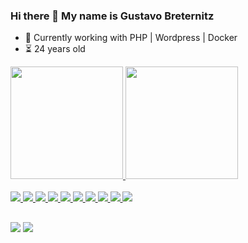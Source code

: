 ### Hi there 👋 My name is Gustavo Breternitz

- 🔭 Currently working with PHP | Wordpress | Docker 
- ⏳ 24 years old

<div>
  <a href="https://github.com/GustavoBreternitz">
  <img loading="lazy" height="180em" src="https://github-readme-stats.vercel.app/api/top-langs/?username=GustavoBreternitz&layout=compact&langs_count=7&theme=dracula"/>
  <img loading="lazy" height="180em" src="https://github-readme-stats.vercel.app/api?username=GustavoBreternitz&show_icons=true&theme=dracula&include_all_commits=true&count_private=true"/>
</div>

<div style="display: inline_block"><br>
  <img src="https://cdn.jsdelivr.net/gh/devicons/devicon/icons/php/php-original.svg" />
  <img src="https://cdn.jsdelivr.net/gh/devicons/devicon/icons/wordpress/wordpress-plain.svg" />
  <img src="https://cdn.jsdelivr.net/gh/devicons/devicon/icons/javascript/javascript-original.svg" />
  <img src="https://cdn.jsdelivr.net/gh/devicons/devicon/icons/git/git-original.svg" />
  <img src="https://cdn.jsdelivr.net/gh/devicons/devicon/icons/laravel/laravel-plain-wordmark.svg" />
  <img src="https://cdn.jsdelivr.net/gh/devicons/devicon/icons/docker/docker-original-wordmark.svg" />
  <img src="https://cdn.jsdelivr.net/gh/devicons/devicon/icons/linux/linux-original.svg" />
  <img src="https://cdn.jsdelivr.net/gh/devicons/devicon/icons/apache/apache-line-wordmark.svg" />
  <img src="https://cdn.jsdelivr.net/gh/devicons/devicon/icons/html5/html5-original-wordmark.svg" />
  <img src="https://cdn.jsdelivr.net/gh/devicons/devicon/icons/css3/css3-original-wordmark.svg" />       
</div>
  
##
  
<div> 
  <a href="https://www.linkedin.com/in/gustavo-breternitz-9b83901ba/" target="_blank"><img src="https://img.shields.io/badge/-LinkedIn-%230077B5?style=for-the-badge&logo=linkedin&logoColor=white"></a> 
  <a href= "mailto:breternitzgustavo@gmail.com" target="_blank"><img src="https://img.shields.io/badge/-Gmail-fc0328?style=for-the-badge&logo=gmail&logoColor=white"></a>
</div>
